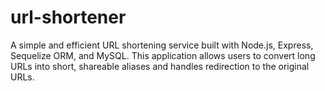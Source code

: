 # url-shortener
A simple and efficient URL shortening service built with Node.js, Express, Sequelize ORM, and MySQL. This application allows users to convert long URLs into short, shareable aliases and handles redirection to the original URLs.
